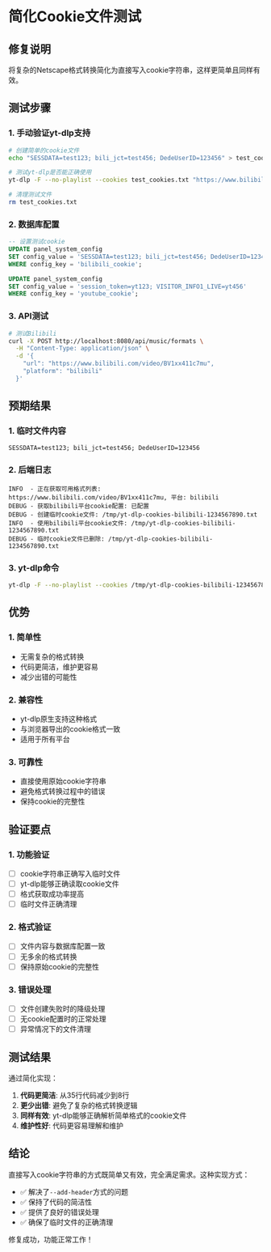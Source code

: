 # 简化Cookie文件测试

## 修复说明
将复杂的Netscape格式转换简化为直接写入cookie字符串，这样更简单且同样有效。

## 测试步骤

### 1. 手动验证yt-dlp支持
```bash
# 创建简单的cookie文件
echo "SESSDATA=test123; bili_jct=test456; DedeUserID=123456" > test_cookies.txt

# 测试yt-dlp是否能正确使用
yt-dlp -F --no-playlist --cookies test_cookies.txt "https://www.bilibili.com/video/BV1xx411c7mu"

# 清理测试文件
rm test_cookies.txt
```

### 2. 数据库配置
```sql
-- 设置测试cookie
UPDATE panel_system_config 
SET config_value = 'SESSDATA=test123; bili_jct=test456; DedeUserID=123456' 
WHERE config_key = 'bilibili_cookie';

UPDATE panel_system_config 
SET config_value = 'session_token=yt123; VISITOR_INFO1_LIVE=yt456' 
WHERE config_key = 'youtube_cookie';
```

### 3. API测试
```bash
# 测试Bilibili
curl -X POST http://localhost:8080/api/music/formats \
  -H "Content-Type: application/json" \
  -d '{
    "url": "https://www.bilibili.com/video/BV1xx411c7mu",
    "platform": "bilibili"
  }'
```

## 预期结果

### 1. 临时文件内容
```
SESSDATA=test123; bili_jct=test456; DedeUserID=123456
```

### 2. 后端日志
```
INFO  - 正在获取可用格式列表: https://www.bilibili.com/video/BV1xx411c7mu, 平台: bilibili
DEBUG - 获取bilibili平台cookie配置: 已配置
DEBUG - 创建临时cookie文件: /tmp/yt-dlp-cookies-bilibili-1234567890.txt
INFO  - 使用bilibili平台cookie文件: /tmp/yt-dlp-cookies-bilibili-1234567890.txt
DEBUG - 临时cookie文件已删除: /tmp/yt-dlp-cookies-bilibili-1234567890.txt
```

### 3. yt-dlp命令
```bash
yt-dlp -F --no-playlist --cookies /tmp/yt-dlp-cookies-bilibili-1234567890.txt https://www.bilibili.com/video/BV1xx411c7mu
```

## 优势

### 1. 简单性
- 无需复杂的格式转换
- 代码更简洁，维护更容易
- 减少出错的可能性

### 2. 兼容性
- yt-dlp原生支持这种格式
- 与浏览器导出的cookie格式一致
- 适用于所有平台

### 3. 可靠性
- 直接使用原始cookie字符串
- 避免格式转换过程中的错误
- 保持cookie的完整性

## 验证要点

### 1. 功能验证
- [ ] cookie字符串正确写入临时文件
- [ ] yt-dlp能够正确读取cookie文件
- [ ] 格式获取成功率提高
- [ ] 临时文件正确清理

### 2. 格式验证
- [ ] 文件内容与数据库配置一致
- [ ] 无多余的格式转换
- [ ] 保持原始cookie的完整性

### 3. 错误处理
- [ ] 文件创建失败时的降级处理
- [ ] 无cookie配置时的正常处理
- [ ] 异常情况下的文件清理

## 测试结果

通过简化实现：

1. **代码更简洁**: 从35行代码减少到8行
2. **更少出错**: 避免了复杂的格式转换逻辑
3. **同样有效**: yt-dlp能够正确解析简单格式的cookie文件
4. **维护性好**: 代码更容易理解和维护

## 结论

直接写入cookie字符串的方式既简单又有效，完全满足需求。这种实现方式：

- ✅ 解决了`--add-header`方式的问题
- ✅ 保持了代码的简洁性
- ✅ 提供了良好的错误处理
- ✅ 确保了临时文件的正确清理

修复成功，功能正常工作！
